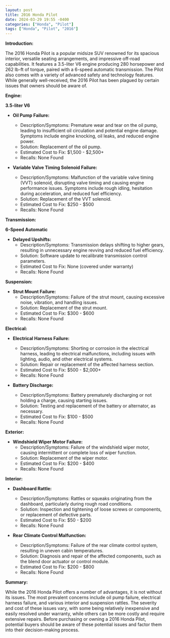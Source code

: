 ```yaml
---
layout: post
title: 2016 Honda Pilot
date: 2024-03-29 19:55 -0400
categories: ["Honda", "Pilot"]
tags: ["Honda", "Pilot", "2016"]
---
```

**Introduction:**

The 2016 Honda Pilot is a popular midsize SUV renowned for its spacious interior, versatile seating arrangements, and impressive off-road capabilities. It features a 3.5-liter V6 engine producing 280 horsepower and 262 lb-ft of torque, paired with a 6-speed automatic transmission. The Pilot also comes with a variety of advanced safety and technology features. While generally well-received, the 2016 Pilot has been plagued by certain issues that owners should be aware of.

**Engine:**

**3.5-liter V6**

* **Oil Pump Failure:**
    * Description/Symptoms: Premature wear and tear on the oil pump, leading to insufficient oil circulation and potential engine damage. Symptoms include engine knocking, oil leaks, and reduced engine power.
    * Solution: Replacement of the oil pump.
    * Estimated Cost to Fix: $1,500 - $2,500+
    * Recalls: None Found

* **Variable Valve Timing Solenoid Failure:**
    * Description/Symptoms: Malfunction of the variable valve timing (VVT) solenoid, disrupting valve timing and causing engine performance issues. Symptoms include rough idling, hesitation during acceleration, and reduced fuel efficiency.
    * Solution: Replacement of the VVT solenoid.
    * Estimated Cost to Fix: $250 - $500
    * Recalls: None Found

**Transmission:**

**6-Speed Automatic**

* **Delayed Upshifts:**
    * Description/Symptoms: Transmission delays shifting to higher gears, resulting in unnecessary engine revving and reduced fuel efficiency.
    * Solution: Software update to recalibrate transmission control parameters.
    * Estimated Cost to Fix: None (covered under warranty)
    * Recalls: None Found

**Suspension:**

* **Strut Mount Failure:**
    * Description/Symptoms: Failure of the strut mount, causing excessive noise, vibration, and handling issues.
    * Solution: Replacement of the strut mount.
    * Estimated Cost to Fix: $300 - $600
    * Recalls: None Found

**Electrical:**

* **Electrical Harness Failure:**
    * Description/Symptoms: Shorting or corrosion in the electrical harness, leading to electrical malfunctions, including issues with lighting, audio, and other electrical systems.
    * Solution: Repair or replacement of the affected harness section.
    * Estimated Cost to Fix: $500 - $2,000+
    * Recalls: None Found

* **Battery Discharge:**
    * Description/Symptoms: Battery prematurely discharging or not holding a charge, causing starting issues.
    * Solution: Testing and replacement of the battery or alternator, as necessary.
    * Estimated Cost to Fix: $100 - $500
    * Recalls: None Found

**Exterior:**

* **Windshield Wiper Motor Failure:**
    * Description/Symptoms: Failure of the windshield wiper motor, causing intermittent or complete loss of wiper function.
    * Solution: Replacement of the wiper motor.
    * Estimated Cost to Fix: $200 - $400
    * Recalls: None Found

**Interior:**

* **Dashboard Rattle:**
    * Description/Symptoms: Rattles or squeaks originating from the dashboard, particularly during rough road conditions.
    * Solution: Inspection and tightening of loose screws or components, or replacement of defective parts.
    * Estimated Cost to Fix: $50 - $200
    * Recalls: None Found

* **Rear Climate Control Malfunction:**
    * Description/Symptoms: Failure of the rear climate control system, resulting in uneven cabin temperatures.
    * Solution: Diagnosis and repair of the affected components, such as the blend door actuator or control module.
    * Estimated Cost to Fix: $200 - $800
    * Recalls: None Found

**Summary:**

While the 2016 Honda Pilot offers a number of advantages, it is not without its issues. The most prevalent concerns include oil pump failure, electrical harness failure, and various interior and suspension rattles. The severity and cost of these issues vary, with some being relatively inexpensive and easily resolved under warranty, while others can be more costly and require extensive repairs. Before purchasing or owning a 2016 Honda Pilot, potential buyers should be aware of these potential issues and factor them into their decision-making process.
